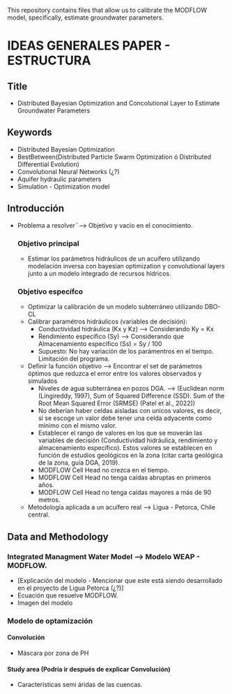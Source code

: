 This repository contains files that allow us to calibrate the MODFLOW model, specifically, estimate groundwater parameters.

# IDEAS GENERALES PAPER - ESTRUCTURA

## Title
* Distributed Bayesian Optimization and Concolutional Layer to Estimate Groundwater Parameters

## Keywords
* Distributed Bayesian Optimization
* BestBetween(Distributed Particle Swarm Optimization ó Distributed Differential Evolution)
* Convolutional Neural Networks (¿?)
* Aquifer hydraulic parameters
* Simulation - Optimization model

## Introducción
* Problema a resolver¨--> Objetivo y vacio en el conocimiento.

    ### Objetivo principal
    * Estimar los parámetros hidráulicos de un acuífero utilizando modelación inversa con bayesian optimization y convolutional layers junto a un modelo integrado de recursos hídricos.
    ### Objetivo específco
    * Optimizar la calibración de un modelo subterráneo utilizando DBO-CL
    * Calibrar paramétros hidráulicos (variables de decisión): 
      * Conductividad hidráulica (Kx y Kz) --> Considerando Ky = Kx
      * Rendimiento específico (Sy) --> Considerando que Almacenamiento específico (Ss) = Sy / 100
      * Supuesto: No hay variación de los parámentros en el tiempo. Limitación del programa.
    * Definir la función objetivo --> Encontrar el set de parámetros óptimos que reduzca el error entre los valores observados y simulados
      * Niveles de agua subterránea en pozos DGA. --> (Euclidean norm (Lingireddy, 1997), Sum of Squared Difference (SSD). Sum of the Root Mean Squared Error (SRMSE) (Patel et al., 2022))
      * No deberían haber celdas aisladas con unicos valores, es decir, si se escoge un valor debe tener una celda adyacente como mínimo con el mismo valor.
      * Establecer el rango de valores en los que se moverán las variables de decisión (Conductividad hidráulica, rendimiento y almacenamiento específico). Estos valores se establecen en función de estudios geológicos en la zona (citar carta geológica de la zona, guía DGA, 2019).
      * MODFLOW Cell Head no crezca en el tiempo.
      * MODFLOW Cell Head no tenga caídas abruptas en primeros años.
      * MODFLOW Cell Head no tenga caídas mayores a más de 90 metros.
    * Metodología aplicada a un acuífero real --> Ligua - Petorca, Chile central.

## Data and  Methodology
### Integrated Managment Water Model --> Modelo WEAP - MODFLOW.
* [Explicación del modelo - Mencionar que este está siendo desarrollado en el proyecto de Ligua Petorca (¿?)]
* Ecuación que resuelve MODFLOW.
* Imagen del modelo

### Modelo de optamización  

#### Convolución
* Máscara por zona de PH

#### Study area (Podría ir después de explicar Convolución)
* Características semi áridas de las cuencas.
